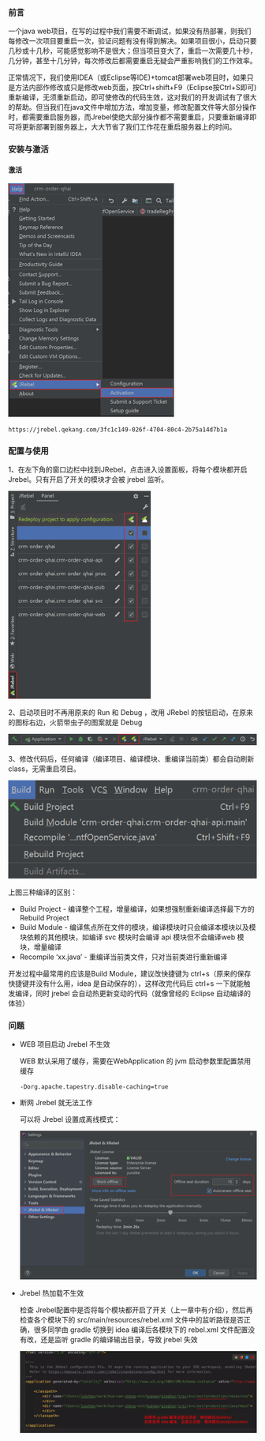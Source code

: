 ### 前言

一个java web项目，在写的过程中我们需要不断调试，如果没有热部署，则我们每修改一次项目要重启一次，验证问题有没有得到解决。如果项目很小，启动只要几秒或十几秒，可能感觉影响不是很大；但当项目变大了，重启一次需要几十秒，几分钟，甚至十几分钟，每次修改后都需要重启无疑会严重影响我们的工作效率。

正常情况下，我们使用IDEA（或Eclipse等IDE)+tomcat部署web项目时，如果只是方法内部作修改或只是修改web页面，按Ctrl+shift+F9（Eclipse按Ctrl+S即可)重新编译，无须重新启动，即可使修改的代码生效，这对我们的开发调试有了很大的帮助。但当我们在java文件中增加方法，增加变量，修改配置文件等大部分操作时，都需要重启服务器，而Jrebel使绝大部分操作都不需要重启，只要重新编译即可将更新部署到服务器上，大大节省了我们工作花在重启服务器上的时间。

### 安装与激活



#### 激活

<img src="../../images/image-20200912105804154.png" alt="image-20200912105804154" style="zoom:50%;" />

```
https://jrebel.qekang.com/3fc1c149-026f-4704-80c4-2b75a14d7b1a
```



### 配置与使用

1、在左下角的窗口边栏中找到JRebel，点击进入设置面板，将每个模块都开启 Jrebel。只有开启了开关的模块才会被 jrebel 监听。

<img src="../../images/image-20200912102352200.png" alt="image-20200912102352200" style="zoom:50%;" />

2、启动项目时不再用原来的 Run 和 Debug ，改用 JRebel 的按钮启动，在原来的图标右边，火箭带虫子的图案就是 Debug

![image-20200912104019586](../../images/image-20200912104019586.png)

3、修改代码后，任何编译（编译项目、编译模块、重编译当前类）都会自动刷新 class，无需重启项目。

![image-20200912104325489](../../images/image-20200912104325489.png)

上图三种编译的区别：

- Build Project - 编译整个工程，增量编译，如果想强制重新编译选择最下方的 Rebuild Project
- Build Module - 编译焦点所在文件的模块，编译模块时只会编译本模块以及模块依赖的其他模块，如编译 svc 模块时会编译 api 模块但不会编译web 模块，增量编译
- Recompile ‘xx.java’ - 重编译当前类文件，只对当前类进行重新编译

开发过程中最常用的应该是Build Module，建议改快捷键为 ctrl+s（原来的保存快捷键并没有什么用，idea 是自动保存的），这样改完代码后 ctrl+s 一下就能触发编译，同时 jrebel 会自动热更新变动的代码（就像曾经的 Eclipse 自动编译的体验）

### 问题

- WEB 项目启动 Jrebel 不生效

  WEB 默认采用了缓存，需要在WebApplication 的 jvm 启动参数里配置禁用缓存

  ```
  -Dorg.apache.tapestry.disable-caching=true
  ```

- 断网 Jrebel 就无法工作

  可以将 Jrebel 设置成离线模式：

  <img src="../../images/image-20200912104817614.png" alt="image-20200912104817614" style="zoom:50%;" />

- Jrebel 热加载不生效

  检查 Jrebel配置中是否将每个模块都开启了开关（上一章中有介绍），然后再检查各个模块下的 src/main/resources/rebel.xml 文件中的监听路径是否正确，很多同学由 gradle 切换到 idea 编译后各模块下的 rebel.xml 文件配置没有改，还是监听 gradle 的编译输出目录，导致 jrebel 失效

  <img src="../../images/image-20200912104604824.png" alt="image-20200912104604824" style="zoom:50%;" />

